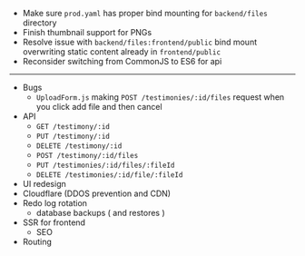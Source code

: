 - Make sure `prod.yaml` has proper bind mounting for `backend/files` directory
- Finish thumbnail support for PNGs
- Resolve issue with `backend/files:frontend/public` bind mount overwriting static content already in `frontend/public`
- Reconsider switching from CommonJS to ES6 for api
---
- Bugs
  - `UploadForm.js` making `POST /testimonies/:id/files` request when you click add file and then cancel
- API
  - `GET /testimony/:id`
  - `PUT /testimony/:id`
  - `DELETE /testimony/:id`
  - `POST /testimony/:id/files`
  - `PUT /testimonies/:id/files/:fileId`
  - `DELETE /testimonies/:id/file/:fileId`
- UI redesign
- Cloudflare (DDOS prevention and CDN)
- Redo log rotation
  - database backups ( and restores )
- SSR for frontend
  - SEO
- Routing